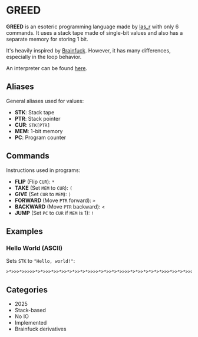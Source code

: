 # GREED

**GREED** is an esoteric programming language made by [las_r](https://github.com/las-r) with only 6 commands. It uses a stack tape made of single-bit values and also has a separate memory for storing 1 bit.

It's heavily inspired by [Brainfuck](https://esolangs.org/wiki/Brainfuck). However, it has many differences, especially in the loop behavior.

An interpreter can be found [here](https://github.com/las-r/greed/blob/main/greed.py).

## Aliases

General aliases used for values:

- **STK**: Stack tape  
- **PTR**: Stack pointer  
- **CUR**: `STK[PTR]`  
- **MEM**: 1-bit memory  
- **PC**: Program counter  

## Commands

Instructions used in programs:

- **FLIP** (Flip `CUR`): `*`  
- **TAKE** (Set `MEM` to `CUR`): `(`  
- **GIVE** (Set `CUR` to `MEM`): `)`  
- **FORWARD** (Move `PTR` forward): `>`  
- **BACKWARD** (Move `PTR` backward): `<`  
- **JUMP** (Set `PC` to `CUR` if `MEM` is 1): `!`  

## Examples

### Hello World (ASCII)

Sets `STK` to `"Hello, world!"`:

```
>*>>>*>>>>>*>*>>>*>>*>>*>*>>*>*>>>>*>*>>*>*>>>>*>*>>*>*>*>*>>>*>>*>*>>>>>*>>>>>>>*>*>*>>*>*>*>>*>*>>*>*>*>*>>*>*>*>>>*>>>*>*>>*>*>>>>*>*>>>*>>>>>*>>>>>*>
```

## Categories

- 2025  
- Stack-based  
- No IO  
- Implemented  
- Brainfuck derivatives  